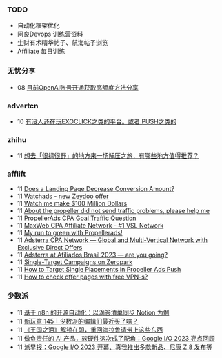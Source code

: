 ### TODO
-  自动化框架优化
-  阿良Devops 训练营资料
-  生财有术精华帖子、航海帖子浏览
-  Affiliate 每日训练

### 无忧分享
<!-- ruyo:START -->
-  08 [目前OpenAI账号开通获取高额度方法分享](https://51.ruyo.net/18360.html)<!-- ruyo:END -->

### advertcn
<!-- advertcn:START -->
-  10 [有没人还在玩EXOCLICK之类的平台。或者 PUSH之类的](https://www.advertcn.com/forum.php?mod=viewthread&tid=110322)<!-- advertcn:END -->

### zhihu
<!-- zhihu:START -->
-  11 [想去「很绿很野」的地方来一场解压之旅，有哪些地方值得推荐？](http://www.zhihu.com/question/599400298/answer/3022509421?utm_campaign=rss&utm_medium=rss&utm_source=rss&utm_content=title)<!-- zhihu:END -->

### afflift
<!-- afflift:START -->
-  11 [Does a Landing Page Decrease Conversion Amount?](https://afflift.com/f/threads/does-a-landing-page-decrease-conversion-amount.10912/)
-  11 [Watchads - new Zeydoo offer](https://afflift.com/f/threads/watchads-new-zeydoo-offer.10919/)
-  11 [Watch me make $100 Million Dollars](https://afflift.com/f/threads/watch-me-make-100-million-dollars.10915/)
-  11 [About the propeller did not send traffic problems, please help me](https://afflift.com/f/threads/about-the-propeller-did-not-send-traffic-problems-please-help-me.10909/)
-  11 [PropellerAds CPA Goal Traffic Question](https://afflift.com/f/threads/propellerads-cpa-goal-traffic-question.10899/)
-  11 [MaxWeb CPA Affiliate Network - #1 VSL Network](https://afflift.com/f/threads/maxweb-cpa-affiliate-network-1-vsl-network.10872/)
-  11 [My run to green with Propellerads!](https://afflift.com/f/threads/my-run-to-green-with-propellerads.10440/)
-  11 [Adsterra CPA Network — Global and Multi-Vertical Network with Exclusive Direct Offers](https://afflift.com/f/threads/adsterra-cpa-network-%E2%80%94-global-and-multi-vertical-network-with-exclusive-direct-offers.10001/)
-  11 [Adsterra at Afiliados Brasil 2023 — are you going?](https://afflift.com/f/threads/adsterra-at-afiliados-brasil-2023-%E2%80%94-are-you-going.10918/)
-  11 [Single-Target Campaigns on Zeropark](https://afflift.com/f/threads/single-target-campaigns-on-zeropark.10720/)
-  11 [How to Target Single Placements in Propeller Ads Push](https://afflift.com/f/threads/how-to-target-single-placements-in-propeller-ads-push.10869/)
-  11 [How to check offer pages with free VPN-s?](https://afflift.com/f/threads/how-to-check-offer-pages-with-free-vpn-s.10917/)<!-- afflift:END -->

### 少数派
<!-- sspai:START -->
-  11 [基于 n8n 的开源自动化：以滴答清单同步 Notion 为例](https://sspai.com/prime/story/automation-n8n)
-  11 [新玩意 145｜少数派的编辑们最近买了啥？](https://sspai.com/post/79757)
-  11 [《王国之泪》解锁在即，重回海拉鲁请带上这些东西](https://sspai.com/post/79753)
-  11 [做负责任的 AI 产品，软硬件这次成了配角：Google I/O 2023 亮点回顾](https://sspai.com/post/79751)
-  11 [派早报：Google I/O 2023 开幕、真我推出多款新品、尼康 Z 8 发布等](https://sspai.com/post/79749)<!-- sspai:END -->
